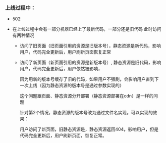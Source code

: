 ### 上线过程中：

* 502

* 在上线过程中会有一部分机器已经上了最新代码，一部分还是旧代码
    此时访问有两种情况
    * 访问了旧页面（旧页面引用的资源是旧版本号），静态资源是新代码，影响用户，代码完全更新后，用户刷新页面恢复正常
    * 访问了新页面（新页面引用的资源是新版本号）, 静态资源是旧代码，影响用户，代码完全更新后，用户依然被影响，
    
       因为用新的版本号缓存了旧的代码，如果用户不强刷，会影响用户直到下一次上线（因为静态资源的版本号是通过参数实现的）
       
       这个问题跟页面、静态资源分开部署（静态资源部署在cdn）是一样的问题
       
       针对第2个情况，静态资源的版本号改为通过文件名实现，可以实现的效果：
          
       用户访问了新页面，旧静态资源是，静态资源返回404，影响用户，但是代码完全更新后，用户刷新页面，恢复正常。   
    
